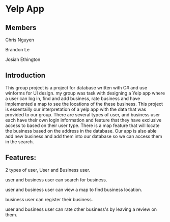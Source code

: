 # Yelp App
## Members

Chris Nguyen

Brandon Le

Josiah Ethington

## Introduction
This group project is a project for database written with C# and use winforms for UI design. my group was task with designing a Yelp app where a user can log in, find and add business, rate business and have implemented a map to see the locations of the these business. This project is essentailly our interpretation of a yelp app with the data that was provided to our group.  There are several types of user, and business user each have their own login information and feature that they have exclusive access to based on their user type. There is a map feature that will locate the business based on the address in the database. Our app is also able add new business and add them into our database so we can access them in the search.

## Features:

2 types of user, User and Business user.

user and business user can search for business.

user and business user can view a map to find business location.

business user can register their business.

user and business user can rate other business's by leaving a review on them.


